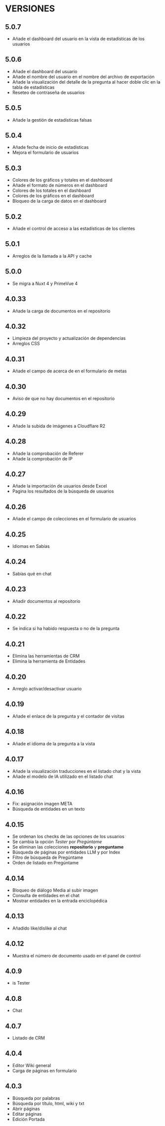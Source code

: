 # VERSIONES

## 5.0.7

- Añade el dashboard del usuario en la vista de estadísticas de los usuarios

## 5.0.6

- Añade el dashboard del usuario
- Añade el nombre del usuario en el nombre del archivo de exportación
- Añade la visualización del detalle de la pregunta al hacer doble clic en la tabla de estadísticas
- Reseteo de contraseña de usuarios

## 5.0.5

- Añade la gestión de estadísticas falsas

## 5.0.4

- Añade fecha de inicio de estadísticas
- Mejora el formulario de usuarios

## 5.0.3

- Colores de los gráficos y totales en el dashboard
- Añade el formato de números en el dashboard
- Colores de los totales en el dashboard
- Colores de los gráficos en el dashboard
- Bloqueo de la carga de datos en el dashboard

## 5.0.2

- Añade el control de acceso a las estadísticas de los clientes

## 5.0.1

- Arreglos de la llamada a la API y cache

## 5.0.0

- Se migra a Nuxt 4 y PrimeVue 4

## 4.0.33

- Añade la carga de documentos en el repositorio

## 4.0.32

- Limpieza del proyecto y actualización de dependencias
- Arreglos CSS

## 4.0.31

- Añade el campo de acerca de en el formulario de metas

## 4.0.30

- Aviso de que no hay documentos en el repositorio

## 4.0.29

- Añade la subida de imágenes a Cloudflare R2

## 4.0.28

- Añade la comprobación de Referer
- Añade la comprobación de IP

## 4.0.27

- Añade la importación de usuarios desde Excel
- Pagina los resultados de la búsqueda de usuarios

## 4.0.26

- Añade el campo de colecciones en el formulario de usuarios

## 4.0.25 

- Idiomas en Sabías

## 4.0.24

- Sabías qué en chat

## 4.0.23

- Añadir documentos al repositorio

## 4.0.22

- Se indica si ha habido respuesta o no de la pregunta

## 4.0.21

- Elimina las herramientas de CRM
- Elimina la herramienta de Entidades

## 4.0.20

- Arreglo activar/desactivar usuario
  
## 4.0.19

- Añade el enlace de la pregunta y el contador de visitas
  
## 4.0.18

- Añade el idioma de la pregunta a la vista

## 4.0.17

- Añade la visualización traducciones en el listado chat y la vista
- Añade el modelo de IA utilizado en el listado chat

## 4.0.16

- Fix: asignación imagen META
- Búsqueda de entidades en un texto

## 4.0.15

- Se ordenan los checks de las opciones de los usuarios
- Se cambia la opción _Tester_ por _Pregúntame_
- Se eliminan las colecciones **repositorio** y **preguntame**
- Búsqueda de páginas por entidades LLM y por Index
- Filtro de búsqueda de Pregúntame
- Orden de listado en Pregúntame

## 4.0.14

- Bloqueo de diálogo Media al subir imagen
- Consulta de entidades en el chat
- Mostrar entidades en la entrada enciclopédica

## 4.0.13

- Añadido like/dislike al chat

## 4.0.12

- Muestra el número de documento usado en el panel de control

## 4.0.9

- is Tester

## 4.0.8

- Chat

## 4.0.7

- Listado de CRM

## 4.0.4

- Editor Wiki general
- Carga de páginas en formulario

## 4.0.3

- Búsqueda por palabras
- Búsqueda por título, html, wiki y txt
- Abrir páginas
- Editar páginas
- Edición Portada
